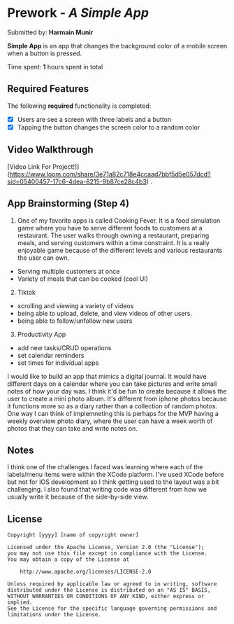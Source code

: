# Prework - *A Simple App*

Submitted by: **Harmain Munir**

**Simple App** is an app that changes the background color of a mobile screen when a button is pressed.

Time spent: **1** hours spent in total

## Required Features

The following **required** functionality is completed:

- [X] Users are see a screen with three labels and a button
- [X] Tapping the button changes the screen color to a random color
 
## Video Walkthrough

[Video Link For Project!]](https://www.loom.com/share/3e71a82c718e4ccaad7bbf5d5e057dcd?sid=05400457-17c6-4dea-8215-9b87ce28c4b3) .

## App Brainstorming (Step 4)

1. One of my favorite apps is called Cooking Fever. It is a food simulation game where you have to serve different foods to customers at a restaurant. The user walks through owning a restaurant, preparing meals, and serving customers within a time constraint. It is a really enjoyable game because of the different levels and various restaurants the user can own.
-  Serving multiple customers at once
- Variety of meals that can be cooked (cool UI)
2. Tiktok
- scrolling and viewing a variety of videos
- being able to upload, delete, and view videos of other users.
- being able to follow/unfollow new users
3. Productivity App
- add new tasks/CRUD operations
- set calendar reminders
- set times for individual apps

I would like to build an app that mimics a digital journal. It would have different days on a calendar where you can take pictures and write small notes of how your day was. I think it'd be fun to create because it allows the user to create a mini photo album. It's different from iphone photos because it functions more so as a diary rather than a collection of random photos. One way I can think of implemneting this is perhaps for the MVP having a weekly overview photo diary, where the user can have a week worth of photos that they can take and write notes on. 

## Notes

I think one of the challenges I faced was learning where each of the labels/menu items were within the XCode platform. I've used XCode before but not for IOS development so I think getting used to the layout was a bit challenging. I also found that writing code was different from how we usually write it because of the side-by-side view. 

## License

    Copyright [yyyy] [name of copyright owner]

    Licensed under the Apache License, Version 2.0 (the "License");
    you may not use this file except in compliance with the License.
    You may obtain a copy of the License at

        http://www.apache.org/licenses/LICENSE-2.0

    Unless required by applicable law or agreed to in writing, software
    distributed under the License is distributed on an "AS IS" BASIS,
    WITHOUT WARRANTIES OR CONDITIONS OF ANY KIND, either express or implied.
    See the License for the specific language governing permissions and
    limitations under the License.
